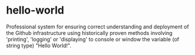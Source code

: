 # hello-world
Professional system for ensuring correct understanding and deployment of the Github infrastructure using historically proven methods involving 'printing', 'logging' or 'displaying' to console or window the variable (of string type) "Hello World!".
